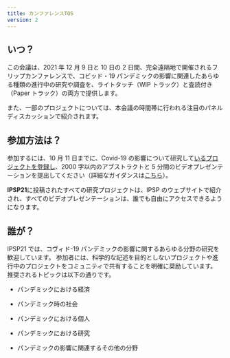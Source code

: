 ```yaml
---
title: カンファレンスTOS
version: 2
---
```


## いつ？

この会議は、2021 年 12 月 9 日と 10 日の 2 日間、完全遠隔地で開催されるフリップカンファレンスで、コビッド・19 パンデミックの影響に関連したあらゆる種類の進行中の研究や調査を、ライトタッチ（WIP トラック）と査読付き（Paper トラック）の両方で提供します。

また、一部のプロジェクトについては、本会議の時間帯に行われる注目のパネルディスカッションで紹介されます。

## 参加方法は？

参加するには、10 月 11 日までに、Covid-19 の影響について研究して[いるプロジェクトを登録し](https://IP4SP.org/register)、2000 字以内のアブストラクトと 5 分間のビデオプレゼンテーションを提出してください（詳細なガイダンスは[こちら](/conference/video_guidance)）。

**IPSP21**に投稿されたすべての研究プロジェクトは、IPSP のウェブサイトで紹介され、すべてのビデオプレゼンテーションは、誰でも自由にアクセスできるようになります。

## 誰が？

IPSP21 では、コヴィド-19 パンデミックの影響に関するあらゆる分野の研究を歓迎しています。 参加者には、科学的な記述を目的としないプロジェクトや進行中のプロジェクトをコミュニティで共有することを明確に奨励しています。 推奨されるトピックは以下の通りです。

- パンデミックにおける経済

- パンデミック時の社会

- パンデミックにおける個人

- パンデミックにおける研究

- パンデミックの影響に関連するその他の分野

<!-- -->

